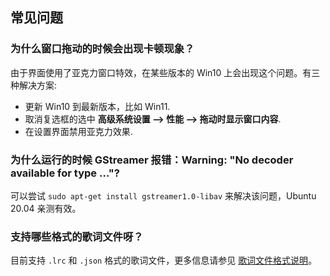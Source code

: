 ## 常见问题

### 为什么窗口拖动的时候会出现卡顿现象？

  由于界面使用了亚克力窗口特效，在某些版本的 Win10 上会出现这个问题。有三种解决方案:

  * 更新 Win10 到最新版本，比如 Win11.
  * 取消复选框的选中 **高级系统设置 --> 性能 --> 拖动时显示窗口内容**.
  * 在设置界面禁用亚克力效果.

### 为什么运行的时候 GStreamer 报错：Warning: "No decoder available for type ..."?

  可以尝试 `sudo apt-get install gstreamer1.0-libav` 来解决该问题，Ubuntu 20.04 亲测有效。

### 支持哪些格式的歌词文件呀？

  目前支持 `.lrc` 和 `.json` 格式的歌词文件，更多信息请参见 [歌词文件格式说明](./lyrics-format.md)。